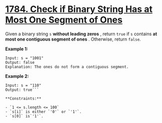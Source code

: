 # [1784. Check if Binary String Has at Most One Segment of Ones](https://leetcode.com/problems/check-if-binary-string-has-at-most-one-segment-of-ones/description/)

Given a binary string `s` **​​​​​without leading zeros** , return `true`​​​ if `s` contains **at most one contiguous segment of ones** . Otherwise, return `false`.

**Example 1:**

```
Input: s = "1001"
Output: false
Explanation: The ones do not form a contiguous segment.
```

**Example 2:**

````
Input: s = "110"
Output: true```

**Constraints:**

- `1 <= s.length <= 100`
- `s[i]`​​​​ is either `'0'` or `'1'`.
- `s[0]` is`'1'`.
````
